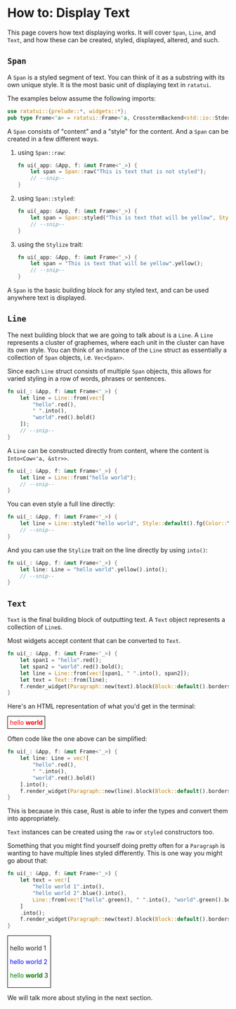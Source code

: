 # How to: Display Text

This page covers how text displaying works. It will cover `Span`, `Line`, and `Text`, and how these
can be created, styled, displayed, altered, and such.

## `Span`

A `Span` is a styled segment of text. You can think of it as a substring with its own unique style.
It is the most basic unit of displaying text in `ratatui`.

The examples below assume the following imports:

```rust
use ratatui::{prelude::*, widgets::*};
pub type Frame<'a> = ratatui::Frame<'a, CrosstermBackend<std::io::Stderr>>;
```

A `Span` consists of "content" and a "style" for the content. And a `Span` can be created in a few
different ways.

1. using `Span::raw`:

   ```rust
   fn ui(_app: &App, f: &mut Frame<'_>) {
       let span = Span::raw("This is text that is not styled");
       // --snip--
   }
   ```

2. using `Span::styled`:

   ```rust
   fn ui(_app: &App, f: &mut Frame<'_>) {
       let span = Span::styled("This is text that will be yellow", Style::default().fg(Color::Yellow));
       // --snip--
   }
   ```

3. using the `Stylize` trait:

   ```rust
   fn ui(_app: &App, f: &mut Frame<'_>) {
       let span = "This is text that will be yellow".yellow();
       // --snip--
   }
   ```

A `Span` is the basic building block for any styled text, and can be used anywhere text is
displayed.

## `Line`

The next building block that we are going to talk about is a `Line`. A `Line` represents a cluster
of graphemes, where each unit in the cluster can have its own style. You can think of an instance of
the `Line` struct as essentially a collection of `Span` objects, i.e. `Vec<Span>`.

Since each `Line` struct consists of multiple `Span` objects, this allows for varied styling in a
row of words, phrases or sentences.

```rust
fn ui(_: &App, f: &mut Frame<'_>) {
    let line = Line::from(vec![
        "hello".red(),
        " ".into(),
        "world".red().bold()
    ]);
    // --snip--
}
```

A `Line` can be constructed directly from content, where the content is `Into<Cow<'a, &str>>`.

```rust
fn ui(_: &App, f: &mut Frame<'_>) {
    let line = Line::from("hello world");
    // --snip--
}
```

You can even style a full line directly:

```rust
fn ui(_: &App, f: &mut Frame<'_>) {
    let line = Line::styled("hello world", Style::default().fg(Color::Yellow));
    // --snip--
}
```

And you can use the `Stylize` trait on the line directly by using `into()`:

```rust
fn ui(_: &App, f: &mut Frame<'_>) {
    let line: Line = "hello world".yellow().into();
    // --snip--
}
```

## `Text`

`Text` is the final building block of outputting text. A `Text` object represents a collection of
`Line`s.

Most widgets accept content that can be converted to `Text`.

```rust
fn ui(_: &App, f: &mut Frame<'_>) {
    let span1 = "hello".red();
    let span2 = "world".red().bold();
    let line = Line::from(vec![span1, " ".into(), span2]);
    let text = Text::from(line);
    f.render_widget(Paragraph::new(text).block(Block::default().borders(Borders::ALL)), f.size());
}
```

Here's an HTML representation of what you'd get in the terminal:

<div style="border: 1px solid black; display: inline-block; padding: 5px;">
    <span style="color: red;">hello</span>
    <span style="color: red; font-weight: bold;">world</span>
</div>

Often code like the one above can be simplified:

```rust
fn ui(_: &App, f: &mut Frame<'_>) {
    let line: Line = vec![
        "hello".red(),
        " ".into(),
        "world".red().bold()
    ].into();
    f.render_widget(Paragraph::new(line).block(Block::default().borders(Borders::ALL)), f.size());
}
```

This is because in this case, Rust is able to infer the types and convert them into appropriately.

`Text` instances can be created using the `raw` or `styled` constructors too.

Something that you might find yourself doing pretty often for a `Paragraph` is wanting to have
multiple lines styled differently. This is one way you might go about that:

```rust
fn ui(_: &App, f: &mut Frame<'_>) {
    let text = vec![
        "hello world 1".into(),
        "hello world 2".blue().into(),
        Line::from(vec!["hello".green(), " ".into(), "world".green().bold(), "3".into()]),
    ]
    .into();
    f.render_widget(Paragraph::new(text).block(Block::default().borders(Borders::ALL)), f.size());
}
```

<div style="border: 1px solid black; display: inline-block; padding: 5px;">
    <p>
        hello world 1
    </p>
    <p>
        <span style="color: blue;">hello world 2</span>
    </p>
    <p>
        <span style="color: green;">hello</span>
        <span style="color: green; font-weight: bold;">world</span> 3
    </p>
</div>

We will talk more about styling in the next section.
